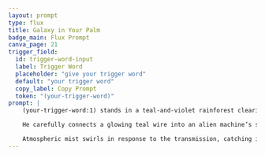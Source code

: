 ```yaml
---
layout: prompt
type: flux
title: Galaxy in Your Palm
badge_main: Flux Prompt
canva_page: 21
trigger_field:
  id: trigger-word-input
  label: Trigger Word
  placeholder: "give your trigger word"
  default: "your trigger word"
  copy_label: Copy Prompt
  token: "(your-trigger-word)"
prompt: |
    (your-trigger-word:1) stands in a teal-and-violet rainforest clearing, humidity darkening his plain dark blue T-shirt as mist whorls around towering trunks and bioluminescent vines.

    He carefully connects a glowing teal wire into an alien machine’s socket; magenta data surges out, flowing into his open palm while his face lights with curiosity and delighted focus.

    Atmospheric mist swirls in response to the transmission, catching iridescent highlights in a hyperreal vertical 9:16 frame that captures both expression and intricate alien tech.
---
```

